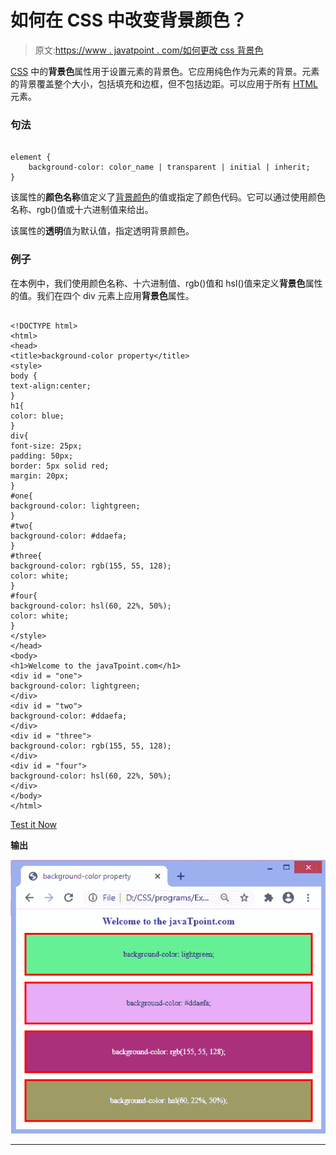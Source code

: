 # 如何在 CSS 中改变背景颜色？

> 原文:[https://www . javatpoint . com/如何更改 css 背景色](https://www.javatpoint.com/how-to-change-background-color-in-css)

[CSS](https://www.javatpoint.com/css-tutorial) 中的**背景色**属性用于设置元素的背景色。它应用纯色作为元素的背景。元素的背景覆盖整个大小，包括填充和边框，但不包括边距。可以应用于所有 [HTML](https://www.javatpoint.com/html-tutorial) 元素。

### 句法

```

element {  
    background-color: color_name | transparent | initial | inherit;  
}  

```

该属性的**颜色名称**值定义了[背景颜色](https://www.javatpoint.com/how-to-change-background-color-in-html)的值或指定了颜色代码。它可以通过使用颜色名称、rgb()值或十六进制值来给出。

该属性的**透明**值为默认值，指定透明背景颜色。

### 例子

在本例中，我们使用颜色名称、十六进制值、rgb()值和 hsl()值来定义**背景色**属性的值。我们在四个 div 元素上应用**背景色**属性。

```

<!DOCTYPE html>
<html>
<head>
<title>background-color property</title>
<style>
body {
text-align:center;
}
h1{
color: blue;
}
div{
font-size: 25px;
padding: 50px;
border: 5px solid red;
margin: 20px;
}
#one{
background-color: lightgreen;
}
#two{
background-color: #ddaefa;
}
#three{
background-color: rgb(155, 55, 128);
color: white;
}
#four{
background-color: hsl(60, 22%, 50%);
color: white;
}
</style>
</head>
<body>
<h1>Welcome to the javaTpoint.com</h1>
<div id = "one">
background-color: lightgreen;
</div>
<div id = "two">
background-color: #ddaefa;
</div>
<div id = "three">
background-color: rgb(155, 55, 128);
</div>
<div id = "four">
background-color: hsl(60, 22%, 50%);
</div>
</body>
</html>

```

[Test it Now](https://www.javatpoint.com/oprweb/test.jsp?filename=how-to-change-background-color-in-css1)

**输出**

![How to change background color in CSS](img/e60c5e17bca483cf3fa10db0defec12c.png)

* * *